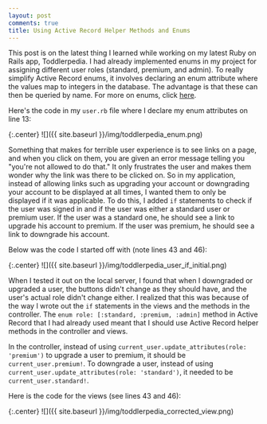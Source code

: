 ```yaml
---
layout: post
comments: true
title: Using Active Record Helper Methods and Enums
---
```


This post is on the latest thing I learned while working on my latest Ruby on Rails app, Toddlerpedia. I had already implemented enums in my project for assigning different user roles (standard, premium, and admin). To really simplify Active Record enums, it involves declaring an enum attribute where the values map to integers in the database. The advantage is that these can then be queried by name. For more on enums, click [here](http://api.rubyonrails.org/classes/ActiveRecord/Enum.html).

Here's the code in my `user.rb` file where I declare my enum attributes on line 13:

{:.center}
![]({{ site.baseurl }}/img/toddlerpedia_enum.png)

Something that makes for terrible user experience is to see links on a page, and when you click on them,  you are given an error message telling you "you're not allowed to do that." It only frustrates the user and makes them wonder why the link was there to be clicked on. So in my application, instead of allowing links such as upgrading your account or downgrading your account to be displayed at all times, I wanted them to only be displayed if it was applicable. To do this, I added `if` statements to check if the user was signed in and if the user was either a standard user or premium user. If the user was a standard one, he should see a link to upgrade his account to premium. If the user was premium, he should see a link to downgrade his account.

Below was the code I started off with (note lines 43 and 46):

{:.center}
![]({{ site.baseurl }}/img/toddlerpedia_user_if_initial.png)

When I tested it out on the local server, I found that when I downgraded or upgraded a user, the buttons didn't change as they should have, and the user's actual role didn't change either. I realized that this was because of the way I wrote out the `if` statements in the views and the methods in the controller. The `enum role: [:standard, :premium, :admin]` method in Active Record that I had already used meant that I should use Active Record helper methods in the controller and views.

In the controller, instead of using `current_user.update_attributes(role: 'premium')` to upgrade a user to premium, it should be `current_user.premium!`. To downgrade a user, instead of using `current_user.update_attributes(role: 'standard')`, it needed to be `current_user.standard!`.

Here is the code for the views (see lines 43 and 46):

{:.center}
![]({{ site.baseurl }}/img/toddlerpedia_corrected_view.png)
